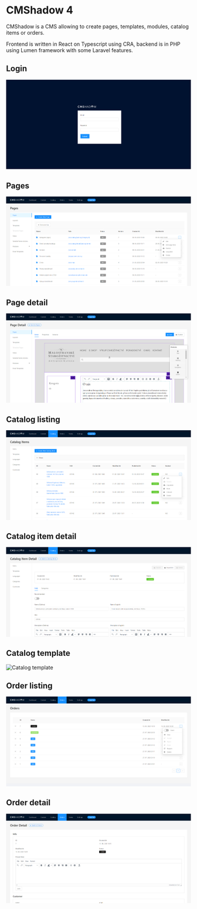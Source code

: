# CMShadow 4

CMShadow is a CMS allowing to create pages, templates, modules, catalog items or orders.

Frontend is written in React on Typescript using CRA, backend is in PHP using Lumen framework with some Laravel features.

## Login
![Login](https://raw.githubusercontent.com/vojtechportes/cmshadow4/master/_preview/login.jpg)

## Pages
![Pages](https://raw.githubusercontent.com/vojtechportes/cmshadow4/master/_preview/pages.jpg)

## Page detail
![Page detail](https://raw.githubusercontent.com/vojtechportes/cmshadow4/master/_preview/page_detail.jpg)

## Catalog listing
![Catalog listing](https://raw.githubusercontent.com/vojtechportes/cmshadow4/master/_preview/catalog_listing.jpg)

## Catalog item detail
![Catalog item detail](https://raw.githubusercontent.com/vojtechportes/cmshadow4/master/_preview/catalog_item_detail.jpg)

## Catalog template
![Catalog template](https://raw.githubusercontent.com/vojtechportes/cmshadow4/master/_preview/catalog_tempalte.jpg)

## Order listing
![Order listing](https://raw.githubusercontent.com/vojtechportes/cmshadow4/master/_preview/order_listing.jpg)

## Order detail
![Order detail](https://raw.githubusercontent.com/vojtechportes/cmshadow4/master/_preview/order_detail.jpg)